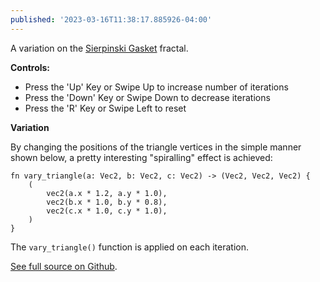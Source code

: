 ```yaml
---
published: '2023-03-16T11:38:17.885926-04:00'
---
```


A variation on the [Sierpinski Gasket](sierpinski_gasket.html) fractal. 

**Controls:**
* Press the 'Up' Key or Swipe Up to increase number of iterations
* Press the 'Down' Key or Swipe Down to decrease iterations
* Press the 'R' Key or Swipe Left to reset

**Variation**

By changing the positions of the triangle vertices in the simple manner shown below, a pretty interesting "spiralling" effect is achieved: 

```
fn vary_triangle(a: Vec2, b: Vec2, c: Vec2) -> (Vec2, Vec2, Vec2) {
    (
        vec2(a.x * 1.2, a.y * 1.0),
        vec2(b.x * 1.0, b.y * 0.8),
        vec2(c.x * 1.0, c.y * 1.0),
    )
}
```

The `vary_triangle()` function is applied on each iteration.

[See full source on Github](https://github.com/riverfr0zen/sketches/blob/main/notan_sketches/src/fractals/sierpinski.rs).